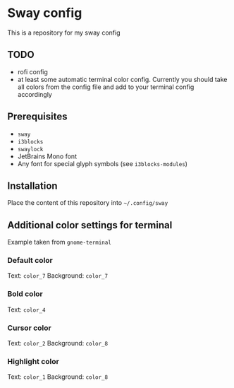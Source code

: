 # Sway config
This is a repository for my sway config

## TODO
* rofi config
* at least some automatic terminal color config. Currently you should take all colors from the config file and add to your terminal config accordingly

## Prerequisites
* `sway`
* `i3blocks`
* `swaylock`
* JetBrains Mono font
* Any font for special glyph symbols (see `i3blocks-modules`)

## Installation
Place the content of this repository into `~/.config/sway`

## Additional color settings for terminal
Example taken from `gnome-terminal`

### Default color
Text: `color_7`
Background: `color_7`

### Bold color
Text: `color_4`

### Cursor color
Text: `color_2`
Background: `color_8`

### Highlight color
Text: `color_1`
Background: `color_8`
